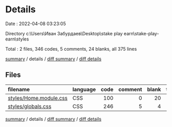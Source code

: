 # Details

Date : 2022-04-08 03:23:05

Directory c:\Users\Иван Забурдаев\Desktop\stake play earn\stake-play-earn\styles

Total : 2 files,  346 codes, 5 comments, 24 blanks, all 375 lines

[summary](results.md) / details / [diff summary](diff.md) / [diff details](diff-details.md)

## Files
| filename | language | code | comment | blank | total |
| :--- | :--- | ---: | ---: | ---: | ---: |
| [styles/Home.module.css](/styles/Home.module.css) | CSS | 100 | 0 | 20 | 120 |
| [styles/globals.css](/styles/globals.css) | CSS | 246 | 5 | 4 | 255 |

[summary](results.md) / details / [diff summary](diff.md) / [diff details](diff-details.md)